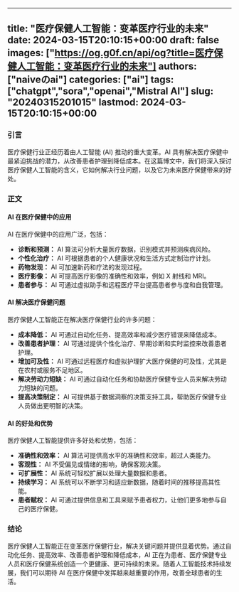 
---
title: "医疗保健人工智能：变革医疗行业的未来"
date: 2024-03-15T20:10:15+00:00
draft: false
images: ["https://og.g0f.cn/api/og?title=医疗保健人工智能：变革医疗行业的未来"]
authors: ["naiveのai"]
categories: ["ai"]
tags: ["chatgpt","sora","openai","Mistral AI"]
slug: "20240315201015"
lastmod: 2024-03-15T20:10:15+00:00
---
### 引言

医疗保健行业正经历着由人工智能 (AI) 推动的重大变革。AI 具有解决医疗保健中最紧迫挑战的潜力，从改善患者护理到降低成本。在这篇博文中，我们将深入探讨医疗保健人工智能的含义，它如何解决行业问题，以及它为未来医疗保健带来的好处。

### 正文

#### AI 在医疗保健中的应用

AI 在医疗保健中的应用广泛，包括：

- **诊断和预测：** AI 算法可分析大量医疗数据，识别模式并预测疾病风险。
- **个性化治疗：** AI 可根据患者的个人健康状况和生活方式定制治疗计划。
- **药物发现：** AI 可加速新药和疗法的发现过程。
- **医疗影像：** AI 可提高医疗影像的准确性和效率，例如 X 射线和 MRI。
- **患者参与：** AI 可通过虚拟助手和远程医疗平台提高患者参与度和自我管理。

#### AI 解决医疗保健问题

医疗保健人工智能正在解决医疗保健行业的许多问题：

- **成本降低：** AI 可通过自动化任务、提高效率和减少医疗错误来降低成本。
- **改善患者护理：** AI 可通过提供个性化治疗、早期诊断和实时监控来改善患者护理。
- **增加可及性：** AI 可通过远程医疗和虚拟护理扩大医疗保健的可及性，尤其是在农村或服务不足地区。
- **解决劳动力短缺：** AI 可通过自动化任务和协助医疗保健专业人员来解决劳动力短缺的问题。
- **提高决策制定：** AI 可提供基于数据洞察的决策支持工具，帮助医疗保健专业人员做出更明智的决策。

#### AI 的好处和优势

医疗保健人工智能提供许多好处和优势，包括：

- **准确性和效率：** AI 算法可提供高水平的准确性和效率，超过人类能力。
- **客观性：** AI 不受偏见或情绪的影响，确保客观决策。
- **可扩展性：** AI 系统可轻松扩展以处理大量数据和患者。
- **持续学习：** AI 系统可以不断学习和适应新数据，随着时间的推移提高其性能。
- **患者赋权：** AI 可通过提供信息和工具来赋予患者权力，让他们更多地参与自己的医疗保健。

### 结论

医疗保健人工智能正在变革医疗保健行业，解决关键问题并提供显着优势。通过自动化任务、提高效率、改善患者护理和降低成本，AI 正在为患者、医疗保健专业人员和医疗保健系统创造一个更健康、更可持续的未来。随着人工智能技术持续发展，我们可以期待 AI 在医疗保健中发挥越来越重要的作用，改善全球患者的生活。